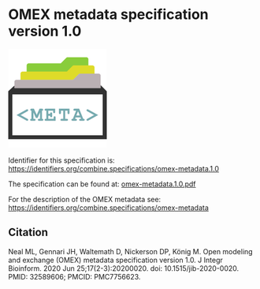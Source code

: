 # OMEX metadata specification version 1.0
![OMEX metadata logo](./files/omex-metadata.png)

Identifier for this specification is: https://identifiers.org/combine.specifications/omex-metadata.1.0

The specification can be found at: [omex-metadata.1.0.pdf](./files/omex-metadata.1.0.pdf)

For the description of the OMEX metadata see: https://identifiers.org/combine.specifications/omex-metadata

## Citation

Neal ML, Gennari JH, Waltemath D, Nickerson DP, König M. Open modeling and exchange (OMEX) metadata specification version 1.0. J Integr Bioinform. 2020 Jun 25;17(2-3):20200020. doi: 10.1515/jib-2020-0020. PMID: 32589606; PMCID: PMC7756623.